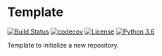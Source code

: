 # Template

[![Build Status](https://travis-ci.com/Henley13/template.svg?branch=master)](https://travis-ci.com/Henley13/template)
[![codecov](https://codecov.io/gh/Henley13/template/branch/master/graph/badge.svg)](https://codecov.io/gh/Henley13/template)
[![License](https://img.shields.io/badge/license-BSD%203--Clause-green)](https://github.com/Henley/template/blob/master/LICENSE)
[![Python 3.6](https://img.shields.io/badge/python-3.6-blue.svg)](https://www.python.org/downloads/release/python-360/)

Template to initialize a new repository.

